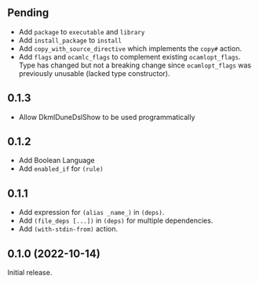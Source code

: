 ## Pending

* Add `package` to `executable` and `library`
* Add `install_package` to `install`
* Add `copy_with_source_directive` which implements the `copy#` action.
* Add `flags` and `ocamlc_flags` to complement existing `ocamlopt_flags`.
  Type has changed but not a breaking change since `ocamlopt_flags` was previously unusable (lacked type constructor).

## 0.1.3

* Allow DkmlDuneDslShow to be used programmatically

## 0.1.2

* Add Boolean Language
* Add `enabled_if` for `(rule)`

## 0.1.1

* Add expression for `(alias _name_)` in `(deps)`.
* Add `(file_deps [...])` in `(deps)` for multiple dependencies.
* Add `(with-stdin-from)` action.

## 0.1.0 (2022-10-14)

Initial release.
